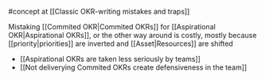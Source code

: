 #concept at [[Classic OKR-writing mistakes and traps]]

Mistaking [[Commited OKR|Commited OKRs]] for [[Aspirational OKR|Aspirational OKRs]], or the other way around is costly, mostly because [[priority|priorities]] are inverted and [[Asset|Resources]] are shifted

- [[Aspirational OKRs are taken less seriously by teams]]
- [[Not deliverying Commited OKRs create defensiveness in the team]]